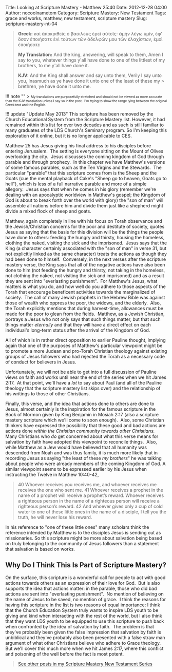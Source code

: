 Title: Looking at Scripture Mastery - Matthew 25:40
Date: 2012-12-28 04:00
Author: nocoolnametom
Category: Scripture Mastery: New Testament
Tags: grace and works, matthew, new testament, scripture mastery
Slug: scripture-mastery-nt-04

> **Greek:**
>  καὶ ἀποκριθεὶς ὁ βασιλεὺς ἐρεῖ αὐτοῖς· ἀμὴν λέγω ὑμῖν, ἐφ’ ὅσον ἐποιήσατε ἑνὶ τούτων τῶν ἀδελφῶν μου τῶν ἐλαχίστων, ἐμοὶ ἐποιήσατε
>
> **My Translation:**
>  And the king, answering, will speak to them, Amen I say to you, whatever things y'all have done to one of the littlest of my brothers, to me y'all have done it.
>
> **KJV:**
>  And the King shall answer and say unto them, Verily I say unto you, Inasmuch as ye have done it unto one of the least of these my >  brethren, ye have done it unto me.

!!! note ""
     > <span style="font-size: x-small;">My translations are purposefully stretched and should not be viewed as more accurate than the KJV translation unless I say so in the post.  I'm trying to show the range lying between the original Greek text and the English.</span>

!!! update "Update May 2013"
     This scripture has been removed by the Church Educational System from the Scripture Mastery list. However, it had remained within this list for over two decades and as such is still familiar to many graduates of the LDS Church's Seminary program. So I'm keeping this exploration of it online, but it is no longer applicable to CES.

Matthew 25 has Jesus giving his final address to his disciples before entering Jerusalem.  The setting is everyone sitting on the Mount of Olives overlooking the city.  Jesus discusses the coming kingdom of God through parable and through prophecy.  In this chapter we have Matthew's versions of some famous parables, such as the Ten Virgins and the Stewards.  The particular "parable" that this scripture comes from is the Sheep and the Goats (cue the mental playback of Cake's "Sheep go to heaven, Goats go to hell"), which is less of a full narrative parable and more of a simple allegory.  Jesus says that when he comes in his glory (remember we're dealing with an apocalyptic worldview in Matthew's gospel; the Kingdom of God is about to break forth over the world with glory) the "son of man" will assemble all nations before him and divide them just like a shepherd might divide a mixed flock of sheep and goats.

Matthew, again completely in line with his focus on Torah observance and the Jewish/Christian concerns for the poor and destitute of society, quotes Jesus as saying that the basis for this division will be the things the people have done to others: feeding the hungry and thirsty, housing the homeless, clothing the naked, visiting the sick and the imprisoned.  Jesus says that the King (a character certainly associated with the "son of man" in verse 31, but not explicitly linked as the same character) treats the actions as though they had been done to himself.  Conversely, in the next verses after the scripture mastery verse, the King says that all of the negative actions have also been done to him (not feeding the hungry and thirsty, not taking in the homeless, not clothing the naked, not visiting the sick and imprisoned) and as a result they are sent into "everlasting punishment".  For Matthew's Jesus, what matters is what you do, and how well do you adhere to those aspects of the Torah that encourage beneficent activities towards the marginalized of society.  The call of many Jewish prophets in the Hebrew Bible was against those of wealth who oppress the poor, the widows, and the elderly.  Also, the Torah explicitly mentions that during harvest-time, allowances must be made for the poor to glean from the fields.  Matthew, as a Jewish Christian, portrays a Jesus who not only says that such things matter, but that such things matter *eternally* and that they will have a direct effect on each individual's long-term status after the arrival of the Kingdom of God.

All of which is in rather direct opposition to earlier Pauline thought, implying again that one of the purposes of Matthew's particular viewpoint might be to promote a more Judean and pro-Torah Christian theology against existing groups of Jesus followers who had rejected the Torah as a necessary code of conduct for believers in Jesus.

Unfortunately, we will not be able to get into a full discussion of Pauline views on faith and works until near the end of the series when we hit James 2:17.  At that point, we'll have a *lot* to say about Paul (and all of the Pauline theology that the scripture mastery list skips over) and the relationship of his writings to those of other Christians.

Finally, this verse, and the idea that actions done to others are done to Jesus, almost certainly is the inspiration for the famous scripture in the Book of Mormon given by King Benjamin in Mosiah 2:17 (also a scripture mastery scripture which we'll come to soon enough).  Also, some Christian thinkers have expressed the possibility that these good and bad actions are actions done *within the Christian community towards other Christians.*  Many Christians who *do* get concerned about what this verse means for salvation by faith have adopted this viewpoint to reconcile things.  Also, while Matthew as a Jew would have believed that all humanity was descended from Noah and was thus family, it is much more likely that in recording Jesus as saying "the least of these *my brothers*" he was talking about people who were already members of the coming Kingdom of God. A similar viewpoint seems to be expressed earlier by his Jesus when instructing the Twelve in Matthew 10:40-42,

>  <span>40</span> Whoever receives you receives me, and whoever receives me receives the one who sent me.
>  <span>41</span> Whoever receives a prophet in the name of a prophet will receive a prophet’s reward. Whoever receives a righteous person in the name of a righteous person will receive a righteous person’s reward.
>  <span>42</span> And whoever gives only a cup of cold water to one of these little ones in the name of a disciple, I tell you the truth, he will never lose his reward.

In his reference to "one of these little ones" many scholars think the reference intended by Matthew is to the disciples Jesus is sending out as missionaries. So this scripture might be more about salvation being based on truly belonging to the community of Jesus followers than a statement that salvation is based on works.

Why Do I Think This Is Part of Scripture Mastery?
-------------------------------------------------

On the surface, this scripture is a wonderful call for people to act with good actions towards others as an expression of their love for God.  But is also supports the idea that actions matter: in the parable, those who did bad actions are sent into "everlasting punishment".  No mention of believing on the name of Jesus to be saved, no mention of grace.  I think the reasons for having this scripture in the list is two reasons of equal importance: I think that the Church Education System truly wants to inspire LDS youth to be giving and kind when interacting with the rest of the world, but I also think that they want LDS youth to be equipped to use this scripture to push back when confronted by the idea of salvation by faith.  The problem is that they've probably been given the false impression that salvation by faith is unbiblical and they've probably also been presented with a false straw man argument of what other Christians believe who adhere to Grace theology.  But we'll cover this much more when we hit James 2:17, where this conflict and poisoning of the well before the fact is most potent.

> [See other posts in my Scripture Mastery New Testament Series][]

[See other posts in my Scripture Mastery New Testament Series]: |filename|scripture-mastery-new-testament.md "Scripture Mastery: New Testament"
